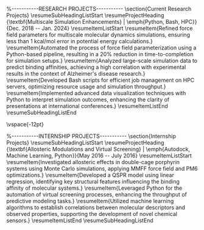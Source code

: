 %-----------RESEARCH PROJECTS-----------
\section{Current Research Projects}
\resumeSubHeadingListStart
  \resumeProjectHeading
      {\textbf{Multiscale Simulation Enhancements} | \emph{Python, Bash, HPC}}{Dec. 2018 -- Jan. 2024}
      \resumeItemListStart
        \resumeItem{Refined force field parameters for multiscale molecular dynamics simulations, ensuring less than 1 kcal/mol error in potential energy calculations.}
        \resumeItem{Automated the process of force field parameterization using a Python-based pipeline, resulting in a 20\% reduction in time-to-completion for simulation setups.}
        \resumeItem{Analyzed large-scale simulation data to predict binding affinities, achieving a high correlation with experimental results in the context of Alzheimer's disease research.}
        \resumeItem{Developed Bash scripts for efficient job management on HPC servers, optimizing resource usage and simulation throughput.}
        \resumeItem{Implemented advanced data visualization techniques with Python to interpret simulation outcomes, enhancing the clarity of presentations at international conferences.}
      \resumeItemListEnd
\resumeSubHeadingListEnd



\vspace{-12pt}

%-----------INTERNSHIP PROJECTS-----------
\section{Internship Projects}
\resumeSubHeadingListStart
  \resumeProjectHeading
      {\textbf{Allosteric Modulations and Virtual Screening} | \emph{Autodock, Machine Learning, Python}}{May 2016 -- July 2016}
      \resumeItemListStart
        \resumeItem{Investigated allosteric effects in double-cage porphyrin systems using Monte Carlo simulations, applying MMFF force field and PM6 optimizations.}
        \resumeItem{Developed a QSPR model using linear regression, identifying key structural features influencing the binding affinity of molecular systems.}
        \resumeItem{Leveraged Python for the automation of virtual screening processes, enhancing the throughput of predictive modeling tasks.}
        \resumeItem{Utilized machine learning algorithms to establish correlations between molecular descriptors and observed properties, supporting the development of novel chemical sensors.}
      \resumeItemListEnd
\resumeSubHeadingListEnd



